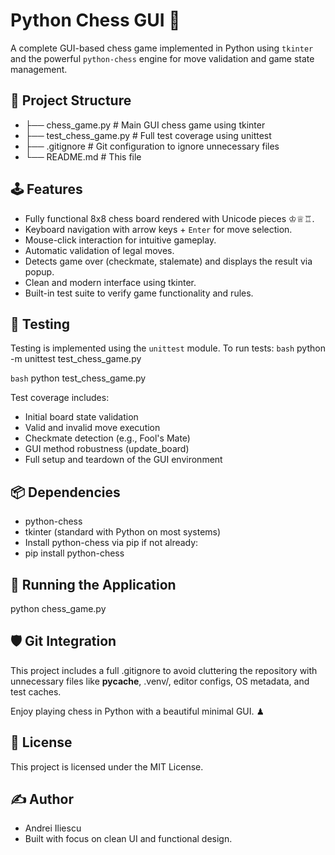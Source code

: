 # Python Chess GUI 🎯

A complete GUI-based chess game implemented in Python using `tkinter` and the powerful `python-chess` engine for move validation and game state management.

## 🧩 Project Structure

- ├── chess_game.py # Main GUI chess game using tkinter
- ├── test_chess_game.py # Full test coverage using unittest
- ├── .gitignore # Git configuration to ignore unnecessary files
- └── README.md # This file

## 🕹 Features

- Fully functional 8x8 chess board rendered with Unicode pieces ♔♕♖.
- Keyboard navigation with arrow keys + `Enter` for move selection.
- Mouse-click interaction for intuitive gameplay.
- Automatic validation of legal moves.
- Detects game over (checkmate, stalemate) and displays the result via popup.
- Clean and modern interface using tkinter.
- Built-in test suite to verify game functionality and rules.

## 🧪 Testing

Testing is implemented using the `unittest` module. To run tests:
```bash``` python -m unittest test_chess_game.py

```bash```
python test_chess_game.py

Test coverage includes:
- Initial board state validation
- Valid and invalid move execution
- Checkmate detection (e.g., Fool's Mate)
- GUI method robustness (update_board)
- Full setup and teardown of the GUI environment

## 📦 Dependencies
- python-chess
- tkinter (standard with Python on most systems)
- Install python-chess via pip if not already:
- pip install python-chess

## 🚀 Running the Application
python chess_game.py

## 🛡 Git Integration
This project includes a full .gitignore to avoid cluttering the repository with unnecessary files like __pycache__, .venv/, editor configs, OS metadata, and test caches.

Enjoy playing chess in Python with a beautiful minimal GUI. ♟

## 📄 License
This project is licensed under the MIT License.

## ✍️ Author
- Andrei Iliescu
- Built with focus on clean UI and functional design.
